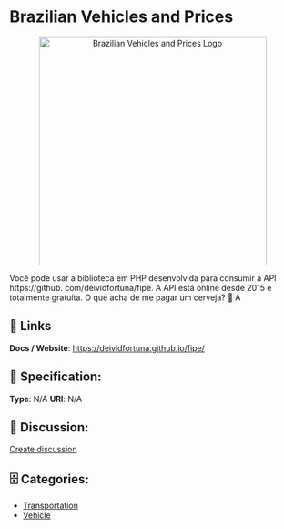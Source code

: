 # Brazilian Vehicles and Prices
<p align="center">
    <img width="400" src="https://raw.githubusercontent.com/apis-list/apis-list/main/apis/brazilian-vehicles-and-prices/logo_256x256.png" alt="Brazilian Vehicles and Prices Logo"/>
</p>

Você pode usar a biblioteca em PHP desenvolvida para consumir a API https://github. com/deividfortuna/fipe. A API está online desde 2015 e totalmente gratuíta.  O que acha de me pagar um cerveja? 🍺 A

##  🔗 Links
**Docs / Website**: https://deividfortuna.github.io/fipe/

## 🧬 Specification:
**Type**: N/A
**URI**: N/A

## 💬 Discussion:
[Create discussion](https://github.com/apis-list/apis-list/discussions/new)

## 🗄️ Categories:
- [Transportation](https://github.com/apis-list/apis-list#transportation)
- [Vehicle](https://github.com/apis-list/apis-list#vehicle)








